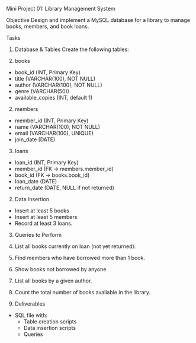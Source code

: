 Mini Project 01: Library Management System

Objective
Design and implement a MySQL database for a library to manage books, members, and book loans.

Tasks

1. Database & Tables
   Create the following tables:

1. books

- book_id (INT, Primary Key)
- title (VARCHAR(100), NOT NULL)
- author (VARCHAR(100), NOT NULL)
- genre (VARCHAR(50))
- available_copies (INT, default 1)

2. members

- member_id (INT, Primary Key)
- name (VARCHAR(100), NOT NULL)
- email (VARCHAR(100), UNIQUE)
- join_date (DATE)

3. loans

- loan_id (INT, Primary Key)
- member_id (FK → members.member_id)
- book_id (FK → books.book_id)
- loan_date (DATE)
- return_date (DATE, NULL if not returned)

2. Data Insertion

- Insert at least 5 books
- Insert at least 5 members
- Record at least 3 loans.

3. Queries to Perform
1. List all books currently on loan (not yet returned).
1. Find members who have borrowed more than 1 book.
1. Show books not borrowed by anyone.
1. List all books by a given author.
1. Count the total number of books available in the library.

1. Deliverables

- SQL file with:
  - Table creation scripts
  - Data insertion scripts
  - Queries
